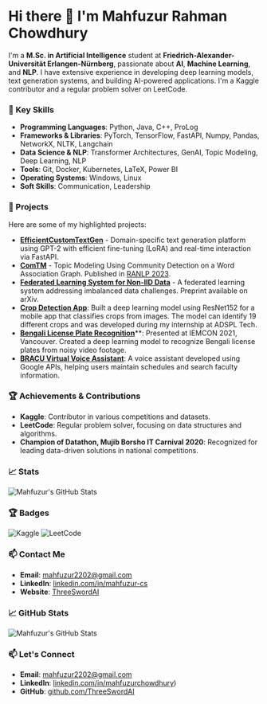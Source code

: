 # Hi there 👋 I'm Mahfuzur Rahman Chowdhury

I'm a **M.Sc. in Artificial Intelligence** student at **Friedrich-Alexander-Universität Erlangen-Nürnberg**, passionate about **AI**, **Machine Learning**, and **NLP**. I have extensive experience in developing deep learning models, text generation systems, and building AI-powered applications. I'm a Kaggle contributor and a regular problem solver on LeetCode.

### 🌟 Key Skills

- **Programming Languages**: Python, Java, C++, ProLog
- **Frameworks & Libraries**: PyTorch, TensorFlow, FastAPI, Numpy, Pandas, NetworkX, NLTK, Langchain
- **Data Science & NLP**: Transformer Architectures, GenAI, Topic Modeling, Deep Learning, NLP
- **Tools**: Git, Docker, Kubernetes, LaTeX, Power BI
- **Operating Systems**: Windows, Linux
- **Soft Skills**: Communication, Leadership

### 🌟 Projects

Here are some of my highlighted projects:

- [**EfficientCustomTextGen**](https://github.com/ThreeSwordAI/EfficientCustomTextGen) - Domain-specific text generation platform using GPT-2 with efficient fine-tuning (LoRA) and real-time interaction via FastAPI.
- [**ComTM**](https://github.com/ThreeSwordAI/ComTM) - Topic Modeling Using Community Detection on a Word Association Graph. Published in [RANLP 2023](https://aclanthology.org/2023.ranlp-1.98).
- [**Federated Learning System for Non-IID Data**](https://arxiv.org/abs/2311.10025) - A federated learning system addressing imbalanced data challenges. Preprint available on arXiv.
- [**Crop Detection App**](https://github.com/ThreeSwordAI/Crop-Detection-App): Built a deep learning model using ResNet152 for a mobile app that classifies crops from images. The model can identify 19 different crops and was developed during my internship at ADSPL Tech.
- [**Bengali License Plate Recognition**](https://ieeexplore.ieee.org/document/9623250)**: Presented at IEMCON 2021, Vancouver. Created a deep learning model to recognize Bengali license plates from noisy video footage.
- **[**BRACU Virtual Voice Assistant**](https://github.com/ThreeSwordAI/BRACU_VirtualVoiceAssistant)**: A voice assistant developed using Google APIs, helping users maintain schedules and search faculty information.

### 🏆 Achievements & Contributions

- **Kaggle**: Contributor in various competitions and datasets.
- **LeetCode**: Regular problem solver, focusing on data structures and algorithms.
- **Champion of Datathon, Mujib Borsho IT Carnival 2020**: Recognized for leading data-driven solutions in national competitions.


### 📈 Stats

![Mahfuzur's GitHub Stats](https://github-readme-stats.vercel.app/api?username=ThreeSwordAI&show_icons=true&theme=radical)

### 🏆 Badges

![Kaggle](https://img.shields.io/badge/Kaggle-Contributor-blue?logo=kaggle&style=flat-square)
![LeetCode](https://img.shields.io/badge/LeetCode-Solver-orange?logo=leetcode&style=flat-square)

### 📫 Contact Me

- **Email**: mahfuzur2202@gmail.com
- **LinkedIn**: [linkedin.com/in/mahfuzur-cs](https://www.linkedin.com/in/mahfuzur-cs/)
- **Website**: [ThreeSwordAI](https://github.com/ThreeSwordAI)

### 📈 GitHub Stats

![Mahfuzur's GitHub Stats](https://github-readme-stats.vercel.app/api?username=ThreeSwordAI&show_icons=true&theme=radical)

### 📫 Let's Connect

- **Email**: mahfuzur2202@gmail.com
- **LinkedIn**: [linkedin.com/in/mahfuzurchowdhury](https://www.linkedin.com/in/mahfuzurchowdhury/))
- **GitHub**: [github.com/ThreeSwordAI](https://github.com/ThreeSwordAI)

